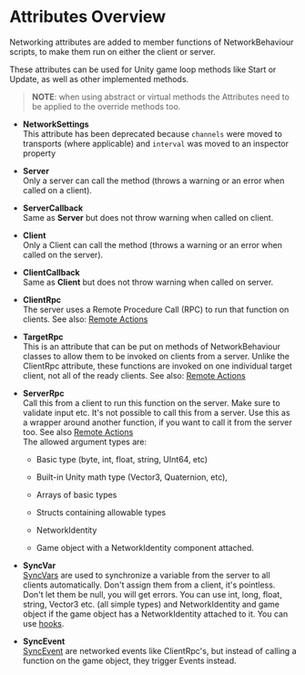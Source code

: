 # Attributes Overview

Networking attributes are added to member functions of NetworkBehaviour scripts, to make them run on either the client or server.

These attributes can be used for Unity game loop methods like Start or Update, as well as other implemented methods.

> **NOTE**: when using abstract or virtual methods the Attributes need to be applied to the override methods too.

-   **NetworkSettings**  
    This attribute has been deprecated because `channels` were moved to transports (where applicable) and `interval` was moved to an inspector property
-   **Server**  
    Only a server can call the method (throws a warning or an error when called on a client).
-   **ServerCallback**  
    Same as **Server** but does not throw warning when called on client.
-   **Client**  
    Only a Client can call the method (throws a warning or an error when called on the server).
-   **ClientCallback**  
    Same as **Client** but does not throw warning when called on server.
-   **ClientRpc**  
    The server uses a Remote Procedure Call (RPC) to run that function on clients. See also: [Remote Actions](Communications/RemoteActions.md)
-   **TargetRpc**  
    This is an attribute that can be put on methods of NetworkBehaviour classes to allow them to be invoked on clients from a server. Unlike the ClientRpc attribute, these functions are invoked on one individual target client, not all of the ready clients. See also: [Remote Actions](Communications/RemoteActions.md)
-   **ServerRpc**  
    Call this from a client to run this function on the server. Make sure to validate input etc. It's not possible to call this from a server. Use this as a wrapper around another function, if you want to call it from the server too. See also [Remote Actions​](Communications/RemoteActions.md)  
    The allowed argument types are:

    -   Basic type (byte, int, float, string, UInt64, etc)

    -   Built-in Unity math type (Vector3, Quaternion, etc),

    -   Arrays of basic types

    -   Structs containing allowable types

    -   NetworkIdentity

    -   Game object with a NetworkIdentity component attached.
-   **SyncVar**  
    [SyncVars](Sync/SyncVars.md) are used to synchronize a variable from the server to all clients automatically. Don't assign them from a client, it's pointless. Don't let them be null, you will get errors. You can use int, long, float, string, Vector3 etc. (all simple types) and NetworkIdentity and game object if the game object has a NetworkIdentity attached to it. You can use [hooks](Sync/SyncVarHook.md).
-   **SyncEvent**  
    [SyncEvent](Sync/SyncEvent.md) are networked events like ClientRpc's, but instead of calling a function on the game object, they trigger Events instead.
